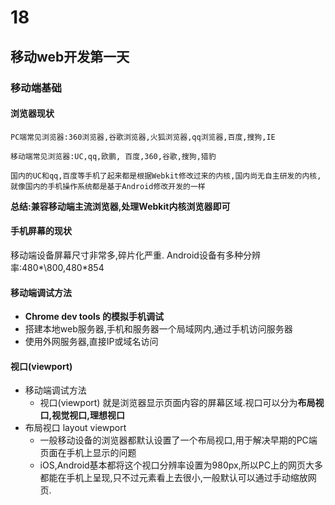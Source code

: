 # 18
## 移动web开发第一天
### 移动端基础
#### 浏览器现状
    PC端常见浏览器:360浏览器,谷歌浏览器,火狐浏览器,qq浏览器,百度,搜狗,IE

    移动端常见浏览器:UC,qq,欧鹏, 百度,360,谷歌,搜狗,猎豹

    国内的UC和qq,百度等手机了起来都是根据Webkit修改过来的内核,国内尚无自主研发的内核,就像国内的手机操作系统都是基于Android修改开发的一样

**总结:兼容移动端主流浏览器,处理Webkit内核浏览器即可**

#### 手机屏幕的现状
移动端设备屏幕尺寸非常多,碎片化严重.
Android设备有多种分辨率:480*\800,480*854

#### 移动端调试方法
+ **Chrome dev tools 的模拟手机调试**
+ 搭建本地web服务器,手机和服务器一个局域网内,通过手机访问服务器
+ 使用外网服务器,直接IP或域名访问

#### 视口(viewport)
+ 移动端调试方法
    + 视口(viewport) 就是浏览器显示页面内容的屏幕区域.视口可以分为**布局视口,视觉视口,理想视口**
+ 布局视口 layout viewport
    + 一般移动设备的浏览器都默认设置了一个布局视口,用于解决早期的PC端页面在手机上显示的问题
    + iOS,Android基本都将这个视口分辨率设置为980px,所以PC上的网页大多都能在手机上呈现,只不过元素看上去很小,一般默认可以通过手动缩放网页.